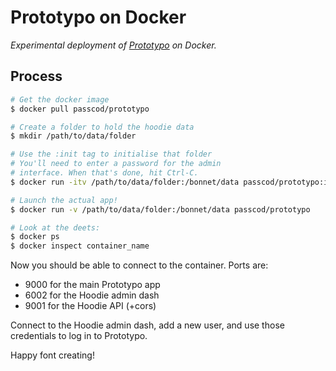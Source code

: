 # Prototypo on Docker

_Experimental deployment of [Prototypo] on Docker._

[Prototypo]: http://prototypo.io

## Process

```bash
# Get the docker image
$ docker pull passcod/prototypo

# Create a folder to hold the hoodie data
$ mkdir /path/to/data/folder

# Use the :init tag to initialise that folder
# You'll need to enter a password for the admin
# interface. When that's done, hit Ctrl-C.
$ docker run -itv /path/to/data/folder:/bonnet/data passcod/prototypo:init

# Launch the actual app!
$ docker run -v /path/to/data/folder:/bonnet/data passcod/prototypo

# Look at the deets:
$ docker ps
$ docker inspect container_name
```

Now you should be able to connect to the container. Ports are:

- 9000 for the main Prototypo app
- 6002 for the Hoodie admin dash
- 9001 for the Hoodie API (+cors)

Connect to the Hoodie admin dash, add a new user, and use those credentials
to log in to Prototypo.

Happy font creating!
